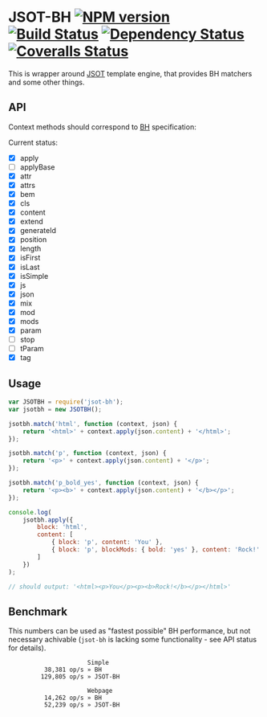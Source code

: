 # JSOT-BH [![NPM version][npm-image]][npm-url] [![Build Status][travis-image]][travis-url] [![Dependency Status][depstat-image]][depstat-url] [![Coveralls Status][coveralls-image]][coveralls-url]

This is wrapper around [JSOT](https://github.com/floatdrop/jsot) template engine, that provides BH matchers and some other things.

## API

Context methods should correspond to [BH](https://github.com/enb-make/bh#%D0%9A%D0%BB%D0%B0%D1%81%D1%81-ctx) specification:

Current status:

 * [x] apply
 * [ ] applyBase
 * [x] attr
 * [x] attrs
 * [x] bem
 * [x] cls
 * [x] content
 * [x] extend
 * [x] generateId
 * [x] position
 * [x] length
 * [x] isFirst
 * [x] isLast
 * [x] isSimple
 * [x] js
 * [x] json
 * [x] mix
 * [x] mod
 * [x] mods
 * [x] param
 * [ ] stop
 * [ ] tParam
 * [x] tag

## Usage

```js
var JSOTBH = require('jsot-bh');
var jsotbh = new JSOTBH();

jsotbh.match('html', function (context, json) {
    return '<html>' + context.apply(json.content) + '</html>';
});

jsotbh.match('p', function (context, json) {
    return '<p>' + context.apply(json.content) + '</p>';
});

jsotbh.match('p_bold_yes', function (context, json) {
    return '<p><b>' + context.apply(json.content) + '</b></p>';
});

console.log(
    jsotbh.apply({
        block: 'html',
        content: [
            { block: 'p', content: 'You' },
            { block: 'p', blockMods: { bold: 'yes' }, content: 'Rock!' }
        ]
    })
);

// should output: '<html><p>You</p><p><b>Rock!</b></p></html>'
```

## Benchmark

This numbers can be used as "fastest possible" BH performance, but not necessary achivable (`jsot-bh` is lacking some functionality - see API status for details).

```
                      Simple
          38,381 op/s » BH
         129,805 op/s » JSOT-BH

                      Webpage
          14,262 op/s » BH
          52,239 op/s » JSOT-BH
```

[npm-url]: https://npmjs.org/package/jsot-bh
[npm-image]: http://img.shields.io/npm/v/jsot-bh.svg

[travis-url]: https://travis-ci.org/floatdrop/jsot-bh
[travis-image]: http://img.shields.io/travis/floatdrop/jsot-bh.svg

[depstat-url]: https://david-dm.org/floatdrop/jsot-bh
[depstat-image]: https://david-dm.org/floatdrop/jsot-bh.svg?theme=shields.io

[coveralls-url]: https://coveralls.io/r/floatdrop/jsot-bh
[coveralls-image]: http://img.shields.io/coveralls/floatdrop/jsot-bh/master.svg
